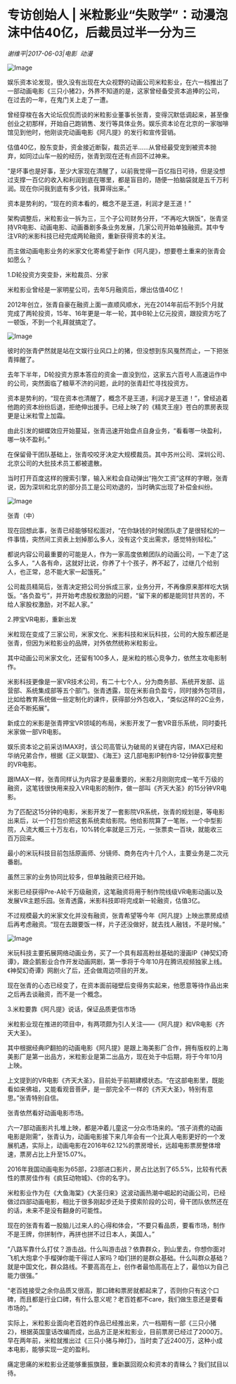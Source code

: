 # 专访创始人 | 米粒影业“失败学”：动漫泡沫中估40亿，后裁员过半一分为三

*谢维平|2017-06-03|电影 
                                                动漫*

![Image](http://static.ylzbl.com/uploads/ueditor/php/upload/image/20170608/1496904358608478.jpeg)

娱乐资本论发现，很久没有出现在大众视野的动画公司米粒影业，在六一档推出了一部动画电影《三只小猪2》，外界不知道的是，这家曾经备受资本追捧的公司，在过去的一年，在鬼门关上走了一遭。

曾经穿梭在各大论坛侃侃而谈的米粒影业董事长张青，变得沉默低调起来，甚至像创业之初那样，开始自己跑销售、发行等具体业务。娱乐资本论在北京的一家咖啡馆见到他时，他刚谈完动画电影《阿凡提》的发行和宣传营销。

估值40亿，股东变卦，资金接近断裂，裁员近半……从曾经最受宠到被资本抛弃，如同过山车一般的经历，张青到现在还有点回不过神来。

“是坏事也是好事，至少大家现在清醒了，以前我觉得一百亿指日可待，但是没想过支撑一百亿的收入和利润到底在哪里，都是盲目的，随便一拍脑袋就是五千万利润。现在你问我到底有多少钱，我算得出来。”

资本是势利的，“现在的资本看的，概念不是王道，利润才是王道！”

架构调整后，米粒影业一拆为三，三个子公司财务分开，“不再吃大锅饭”，张青坚持VR电影、动画电影、动画番剧多条业务发展，几家公司开始单独融资。其中专注VR的米影科技已经完成两轮融资，重新获得资本的关注。

而主做动画电影业务的米家文化寄希望于新作《阿凡提》，想要卷土重来的张青会如愿么？

1.D轮投资方突变卦，米粒裁员、分家

米粒影业曾经是一家明星公司，去年5月融资后，爆出估值40亿！

2012年创立，张青自豪在融资上面一直顺风顺水，光在2014年前后不到5个月就完成了两轮投资，15年、16年更是一年一轮，其中B轮上亿元投资，跟投资方吃了一顿饭，不到一个礼拜就搞定了。

![Image](http://static.ylzbl.com/uploads/ueditor/php/upload/image/20170608/1496904802672174.jpeg)

彼时的张青俨然就是站在文娱行业风口上的猪，但没想到东风戛然而止，一下把张青摔醒了。

去年下半年，D轮投资方原本答应的资金一直没到位，这家五六百号人高速运作中的公司，突然面临了粮草不济的问题，此时的张青赶忙寻找投资方。

资本是势利的，“现在资本也清醒了，概念不是王道，利润才是王道！”，曾经追着他跑的资本纷纷后退，拒绝伸出援手。已经上映了的《精灵王座》苍白的票房表现更是让米粒雪上加霜。

由此引发的蝴蝶效应开始蔓延，张青迅速开始盘点自身业务，“看看哪一块盈利，哪一块不盈利。”

在保留骨干团队基础上，张青咬咬牙决定大规模裁员。其中苏州公司、深圳公司、北京公司的大批技术员工都被遣散。

当时打开百度这样的搜索引擎，输入米粒会自动弹出“拖欠工资”这样的字眼，张青说，因为深圳和北京的部分员工是公司劝退的，当时确实出现了补偿金纠纷。

![Image](http://static.ylzbl.com/uploads/ueditor/php/upload/image/20170608/1496904912771527.png)

张青（中）

现在回想此事，张青已经能够轻松面对，“在你缺钱的时候团队走了是很轻松的一件事情，突然间工资表上划掉那么多人，没有这个支出需求，感觉特别轻松。”

都说内容公司最重要的可能是人，作为一家高度依赖团队的动画公司，一下走了这么多人，“人各有命，这就好比说，你养了十个孩子，养不起了，过继几个给别人，也正常，总不能大家一起饿死。”

公司裁员精简后，张青决定把公司分拆成三家，业务分开，不再像原来那样吃大锅饭。“各负盈亏”，并开始考虑股权激励的问题，“留下来的都是能同甘共苦的，不给人家股权激励，对不起人家。”

2.押宝VR电影，重新出发

米粒现在变成了三家公司，米家文化、米影科技和米玩科技，公司的大股东都还是张青，但因为米粒影业的品牌，对外依然统称米粒影业。

其中动画公司米家文化，还留有100多人，是米粒的核心竞争力，依然主攻电影制作。

米影科技更像是一家VR技术公司，有二十七个人，分为商务部、系统开发部、运营部、系统集成部等五个部门。张青透露，现在米影自负盈亏，同时接外包项目，比如给教育系统做一些定制化的课件，获得部分外包收入，“类似这样的2C业务，还会不断拓展”。

新成立的米影是张青押宝VR领域的布局，米影开发了一套VR音乐系统，同时委托米家做一部VR电影。

娱乐资本论之前采访IMAX时，该公司高管认为破局的关键在内容，IMAX已经和华纳兄弟合作，根据《正义联盟》、《海王》这几部电影IP制作8-12分钟叙事完整的VR电影。

跟IMAX一样，张青同样认为内容才是最重要的，米影2月刚刚完成一笔千万级的融资，这笔钱很快用来投入VR电影的制作，做一部叫《齐天大圣》的15分钟VR电影。

为了匹配这15分钟的电影，米影开发了一套影院VR系统，张青的规划是，等电影出来后，以一个打包价把这套系统卖给影院。他给影院算了一笔账，一个中型影院，人流大概三十万左右，10%转化率就是三万元，一张票卖一百块，就能收三百万回来。

最小的米玩科技目前包括原画师、分镜师、商务在内十几个人，主要业务是二次元番剧。

虽然三家的业务协同比较多，但单独融资已经开始。

米影已经获得Pre-A轮千万级融资，这笔融资将用于制作院线级VR电影动画以及发展VR主题乐园。张青透露，米影科技即将完成新一轮融资，估值3亿。

不过规模最大的米家文化并没有融资，张青希望等今年《阿凡提》上映出票房成绩后再考虑融资。“现在去跟要饭一样，片子还没做好，就去找人融钱，不是时候。”

![Image](http://p1.pstatp.com/large/26e10000013c9693f07b)

米玩科技主要拓展网络动画业务，买了一个具有超高粉丝基础的漫画IP《神契幻奇谭》，跟企鹅影业合作开发动画网剧，第一季将于今年10月在腾讯视频独家上线。《神契幻奇谭》网剧火了后，还会做周边项目的开发。

现在张青的心态已经变了，在资本面前碰壁后变得务实起来，他愿意等待作品出来之后再去谈融资，而不是一个概念。

3.米粒要靠《阿凡提》说话，保证品质更信市场

米粒影业现在推进的项目中，有两项颇为引人关注——《阿凡提》和VR电影《齐天大圣》。

其中根据经典IP翻拍的动画电影《阿凡提》是跟上海美影厂合作，拥有版权的上海美影厂是第一出品方，米粒影业是第二出品方，现在处于中后期，将于今年10月上映。

上文提到的VR电影《齐天大圣》，目前处于前期建模状态。“在这部电影里，既能看如来佛祖，又能看观音菩萨，是一部完全不一样的《齐天大圣》，特别有意思。”张青特别自信。

张青依然看好动画电影市场。

六一7部动画影片扎堆上映，都是冲着儿童这一分众市场来的。“孩子消费的动画电影是刚需”，张青认为，动画电影接下来几年会有一个比真人电影更好的一个发展机遇，实际上，动画电影在2016年62.12%的票房增长，远超电影票房整体增速，票房占比上升至15.07%。

2016年我国动画电影为65部，23部进口影片，房占比达到了65.5%，比较有代表性的票房佳作有《疯狂动物城》、《你的名字》。

米粒影业作为在《大鱼海棠》《大圣归来》这波动画热潮中崛起的动画公司，已经做过四部动画电影，相比于很多刚起步还处于摸索阶段的公司，骨干团队依然还在的话，未来不是没有翻身的可能性。

现在的张青有着一股脑儿过来人的心得和体会，“不要只看品质，要看市场，制作不是王牌，你拼制作，再拼也拼不过日本人，美国人。”

“八路军靠什么打仗？游击战。什么叫游击战？依靠群众，到山里去，你想你面对飞机大炮拿个手榴弹你能干得过人家吗？咱们拼的是群众基础。什么叫群众基础？就是中国文化，群众路线。不要高高在上，创作者最怕高高在上了，最怕以为自己能力很强。”

“老百姓接受之余你品质又很高，那口碑和票房就都起来了，否则你只有这个口碑，而且都是行业口碑，有什么意义呢？老百姓都不care，我们做生意还是要看市场的。”

实际上，米粒影业面向老百姓的作品已经推出来，六一档期有一部《三只小猪2》，根据英国童话改编而成，出品方正是米粒影业，目前票房已经过了2000万。早在两年前，米粒就推出过《三只小猪与神灯》，当时卖了近2400万，这种小成本电影，能够实现一定的盈利。

痛定思痛的米粒影业还能够重振旗鼓，重新赢回观众和资本的青睐么？我们拭目以待。

